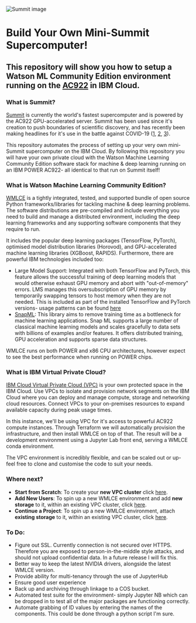 ![Summit image](https://github.com/FarrandTom/vpc-cloud-wmlce/blob/master/readme-images/summit.png)
# Build Your Own Mini-Summit Supercomputer!
## This repository will show you how to setup a Watson ML Community Edition environment running on the [AC922](https://www.ibm.com/uk-en/marketplace/power-systems-ac922?cm_mmc=Search_Google-_-Systems_Systems+-+Power-_-WW_IUK-_-ac922_e&cm_mmca1=000038PQ&cm_mmca2=10009402&cm_mmca7=1006613&cm_mmca8=aud-837641639994:kwd-390487818696&cm_mmca9=Cj0KCQjw3qzzBRDnARIsAECmryqQvgJ-sOed6oFZPP__o0cdMu3iU7aPdgsBbXgETNIQrPAAOoNa6nwaAvchEALw_wcB&cm_mmca10=376016768572&cm_mmca11=e&gclid=Cj0KCQjw3qzzBRDnARIsAECmryqQvgJ-sOed6oFZPP__o0cdMu3iU7aPdgsBbXgETNIQrPAAOoNa6nwaAvchEALw_wcB&gclsrc=aw.ds) in IBM Cloud.

### What is Summit?
[Summit](https://www.top500.org/system/179397) is currently the world's fastest supercomputer and is powered by the AC922 GPU-accelerated server. Summit has been used since it's creation to push boundaries of scientific discovery, and has recently been making headlines for it's use in the battle against COVID-19 ([1](https://www.nextgov.com/emerging-tech/2020/03/researchers-oak-ridge-national-lab-tap-supercomputing-help-combat-coronavirus/163708/), [2](https://www.extremetech.com/computing/307381-the-fastest-supercomputer-on-earth-is-being-deployed-against-coronavirus), [3](https://hexus.net/tech/news/systems/140552-ibm-summit-tasked-finding-covid-19-drug-treatments/)). 

This repository automates the process of setting up your very own mini-Summit supercomputer on the IBM Cloud. By following this repository you will have your own private cloud with the Watson Machine Learning Community Edition software stack for machine & deep learning running on an IBM POWER AC922- all identical to that run on Summit itself!

### What is Watson Machine Learning Community Edition?
[WMLCE](https://www.ibm.com/support/knowledgecenter/en/SS5SF7) is a tightly integrated, tested, and supported bundle of open source Python frameworks/libraries for tackling machine & deep learning problems. The software distributions are pre-compiled and include everything you need to build and manage a distributed environment, including the deep learning frameworks and any supporting software components that they require to run. 

It includes the popular deep learning packages (TensorFlow, PyTorch), optimised model distribution libraries (Horovod), and GPU-accelerated machine learning libraries (XGBoost, RAPIDS). Furthermore, there are powerful IBM technologies included too:
- Large Model Support: Integrated with both TensorFlow and PyTorch, this feature allows the successful training of deep learning models that would otherwise exhaust GPU memory and abort with "out-of-memory" errors. LMS manages this oversubscription of GPU memory by temporarily swapping tensors to host memory when they are not needed. This is included as part of the installed TensorFlow and PyTorch versions- usage patterns can be found [here](https://www.ibm.com/support/knowledgecenter/en/SS5SF7_1.7.0/navigation/wmlce_getstarted_tflms.html)
- [SnapML](https://ibmsoe.github.io/snap-ml-doc/index.html): This library aims to remove training time as a bottleneck for machine learning applications. Snap ML supports a large number of classical machine learning models and scales gracefully to data sets with billions of examples and/or features. It offers distributed training, GPU acceleration and supports sparse data structures.

WMLCE runs on both POWER and x86 CPU architectures, however expect to see the best performance when running on POWER chips. 

### What is IBM Virtual Private Cloud?
[IBM Cloud Virtual Private Cloud (VPC)](https://www.ibm.com/cloud/vpc) is your own protected space in the IBM Cloud. Use VPCs to isolate and provision network segments on the IBM Cloud where you can deploy and manage compute, storage and networking cloud resources. Connect VPCs to your on-premises resources to expand available capacity during peak usage times. 

In this instance, we'll be using VPC for it's access to powerful AC922 compute instances. Through Terraform we will automatically provision the infrastructure, and then install WMLCE on top of that. The result will be a development environment using a Jupyter Lab front end, serving a WMLCE conda environment. 

The VPC environment is incredibly flexible, and can be scaled out or up- feel free to clone and customise the code to suit your needs. 

### Where next?
* **Start from Scratch**: To create your **new VPC cluster** click [here](https://github.com/FarrandTom/vpc-cloud-wmlce/tree/master/new_vpc_cluster).
* **Add New Users**: To spin up a new WMLCE environment and add **new storage** to it, within an existing VPC cluster, click [here](https://github.com/FarrandTom/vpc-cloud-wmlce/tree/master/new_storage). 
* **Continue a Project**: To spin up a new WMLCE environment, attach **existing storage** to it, within an existing VPC cluster, click [here](https://github.com/FarrandTom/vpc-cloud-wmlce/tree/master/existing_storage).

### To Do:
* Figure out SSL. Currently connection is not secured over HTTPS. Therefore you are exposed to person-in-the-middle style attacks, and should not upload confidential data. In a future release I will fix this.
* Better way to keep the latest NVIDIA drivers, alongside the latest WMLCE version.
* Provide ability for multi-tenancy through the use of JupyterHub
* Ensure good user experience
* Back up and archiving through linkage to a COS bucket.
* Automated test suite for the environment- simply Jupyter NB which can be dropped in to test all of the major packages are functioning correctly.
* Automate grabbing of ID values by entering the names of the components. This could be done through a python script I'm sure.
